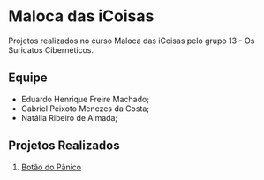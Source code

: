 # Maloca das iCoisas

Projetos realizados no curso Maloca das iCoisas pelo grupo 13 - Os Suricatos Cibernéticos.

## Equipe

- Eduardo Henrique Freire Machado;
- Gabriel Peixoto Menezes da Costa;
- Natália Ribeiro de Almada;

## Projetos Realizados

1. [Botão do Pânico](./botao-do-panico)
